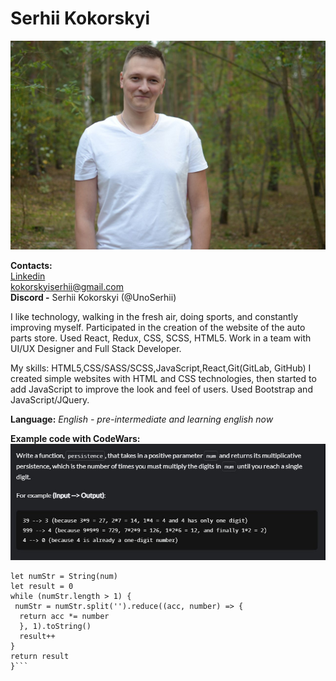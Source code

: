 # Serhii Kokorskyi

![mountains](/assets/foto.jpg "Profile")


**Contacts:** <br>
[Linkedin](https://www.linkedin.com/in/serhii-kokorskyi-23436b251/) <br>
kokorskyiserhii@gmail.com <br>
**Discord -** Serhii Kokorskyi (@UnoSerhii) <br>

<p>
I like technology, walking in the fresh air, doing sports, and constantly
improving myself.
Participated in the creation of the website of the auto parts store.
Used React, Redux, CSS, SCSS, HTML5.
Work in a team with UI/UX Designer and Full Stack Developer.</p>


<p>
My skills: HTML5,CSS/SASS/SCSS,JavaScript,React,Git(GitLab, GitHub)
I created simple websites with HTML and CSS technologies, then
started to add JavaScript to improve the look and feel of users.
Used Bootstrap and JavaScript/JQuery.</p>

**Language:**
_English - pre-intermediate and learning english now_


**Example code with CodeWars:** <br>
![mountains](/assets/1.jpg "Profile")
  ```function persistence(num) {
  let numStr = String(num)
  let result = 0
  while (numStr.length > 1) {
   numStr = numStr.split('').reduce((acc, number) => {
    return acc *= number
    }, 1).toString()
    result++
  }
  return result
}```